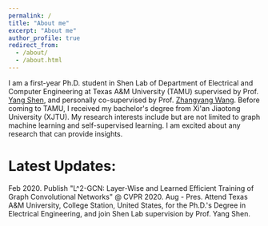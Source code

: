 ```yaml
---
permalink: /
title: "About me"
excerpt: "About me"
author_profile: true
redirect_from: 
  - /about/
  - /about.html
---
```


I am a first-year Ph.D. student in Shen Lab of Department of Electrical and Computer Engineering at Texas A&M University (TAMU) supervised by Prof. [Yang Shen](https://shen-lab.github.io/), and personally co-supervised by Prof. [Zhangyang Wang](https://www.atlaswang.com/). Before coming to TAMU, I received my bachelor's degree from Xi'an Jiaotong University (XJTU).
My research interests include but are not limited to graph machine learning and self-supervised learning. I am excited about any research that can provide insights.

Latest Updates:
======
Feb 2020. Publish "L^2-GCN: Layer-Wise and Learned Efficient Training of Graph Convolutional Networks" @ CVPR 2020.
Aug - Pres. Attend Texas A&M University, College Station, United States, for the Ph.D.'s Degree in Electrical Engineering, and join Shen Lab supervision by Prof. Yang Shen.


